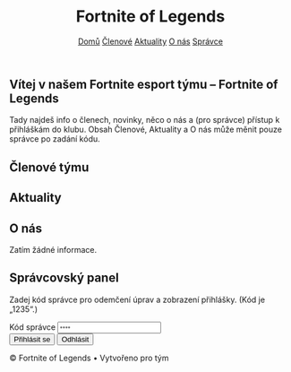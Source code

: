 <!DOCTYPE html><html lang="cs">
<head>
  <meta charset="utf-8" />
  <meta name="viewport" content="width=device-width, initial-scale=1" />
  <title>Fortnite of Legends</title>
  <script src="https://cdn.tailwindcss.com"></script>
  <link rel="preconnect" href="https://fonts.googleapis.com">
  <link rel="preconnect" href="https://fonts.gstatic.com" crossorigin>
  <link href="https://fonts.googleapis.com/css2?family=Inter:wght@400;600;800&display=swap" rel="stylesheet">
  <style>
    body { font-family: Inter, system-ui, -apple-system, Segoe UI, Roboto, Arial, sans-serif; }
    .card { @apply bg-white/80 backdrop-blur shadow-md rounded-2xl p-5; }
    .btn { @apply px-4 py-2 rounded-2xl shadow hover:shadow-lg transition active:scale-[.99]; }
    .btn-primary { @apply btn bg-indigo-600 text-white disabled:opacity-50; }
    .btn-outline { @apply btn border border-gray-300 bg-white; }
    .hidden-admin { display: none; }
  </style>
</head>
<body class="min-h-screen bg-gradient-to-br from-slate-900 via-indigo-900 to-slate-800 text-slate-100">
  <header class="max-w-6xl mx-auto px-4 pt-10 pb-6">
    <div class="flex items-center justify-between">
      <h1 class="text-3xl md:text-4xl font-extrabold tracking-tight">Fortnite of Legends</h1>
      <nav class="flex gap-2 text-sm">
        <a href="#home" class="btn-outline">Domů</a>
        <a href="#clenove" class="btn-outline">Členové</a>
        <a href="#aktuality" class="btn-outline">Aktuality</a>
        <a href="#onas" class="btn-outline">O nás</a>
        <a href="#admin" class="btn-outline">Správce</a>
      </nav>
    </div>
  </header>  <main class="max-w-6xl mx-auto px-4 pb-24 space-y-8">
    <!-- Hero / Home -->
    <section id="home" class="card text-slate-900">
      <h2 class="text-2xl font-bold">Vítej v našem Fortnite esport týmu – Fortnite of Legends</h2>
      <p class="mt-2 text-slate-700">Tady najdeš info o členech, novinky, něco o nás a (pro správce) přístup k přihláškám do klubu. Obsah Členové, Aktuality a O nás může měnit pouze správce po zadání kódu.</p>
    </section><!-- Členové -->
<section id="clenove" class="card text-slate-900">
  <div class="flex items-center justify-between">
    <h2 class="text-xl font-bold">Členové týmu</h2>
    <div id="memberAdminBtns" class="hidden-admin flex gap-2">
      <button class="btn-outline" onclick="openMemberModal()">+ Přidat člena</button>
      <button class="btn-outline" onclick="clearMembers()">Smazat všechny</button>
    </div>
  </div>
  <ul id="membersList" class="mt-4 grid md:grid-cols-2 gap-3"></ul>
</section>

<!-- Aktuality -->
<section id="aktuality" class="card text-slate-900">
  <div class="flex items-center justify-between">
    <h2 class="text-xl font-bold">Aktuality</h2>
    <div id="newsAdminBtns" class="hidden-admin flex gap-2">
      <button class="btn-outline" onclick="openNewsModal()">+ Přidat novinku</button>
      <button class="btn-outline" onclick="clearNews()">Smazat všechny</button>
    </div>
  </div>
  <div id="newsList" class="mt-4 space-y-3"></div>
</section>

<!-- Přihláška -->
<section id="prihlaska" class="card text-slate-900 hidden-admin">
  <h2 class="text-xl font-bold">Přihláška do klubu (vidí jen správce)</h2>
  <form id="appForm" class="grid md:grid-cols-2 gap-3" onsubmit="submitApplication(event)">
    <div class="md:col-span-2">
      <label class="block text-sm font-semibold">Celé jméno</label>
      <input id="appName" required class="mt-1 w-full rounded-xl border border-slate-300 px-3 py-2" placeholder="Jméno a příjmení" />
    </div>
    <div>
      <label class="block text-sm font-semibold">Věk</label>
      <input id="appAge" type="number" min="9" max="14" required class="mt-1 w-full rounded-xl border border-slate-300 px-3 py-2" />
    </div>
    <div>
      <label class="block text-sm font-semibold">Kontakt (e-mail nebo telefon)</label>
      <input id="appContact" required class="mt-1 w-full rounded-xl border border-slate-300 px-3 py-2" placeholder="Zadej e-mail nebo telefon" />
    </div>
    <div class="md:col-span-2">
      <label class="block text-sm font-semibold">Komentář (libovolný)</label>
      <textarea id="appNote" class="mt-1 w-full rounded-xl border border-slate-300 px-3 py-2" rows="3"></textarea>
    </div>
    <div class="md:col-span-2 flex items-center gap-3">
      <button class="btn-primary" type="submit">Odeslat přihlášku</button>
      <span id="appMsg" class="text-sm"></span>
    </div>
  </form>
  <div class="mt-6">
    <h3 class="font-bold">Přijaté přihlášky</h3>
    <ul id="appsList" class="mt-3 space-y-2"></ul>
  </div>
</section>

<!-- O nás -->
<section id="onas" class="card text-slate-900">
  <div class="flex items-center justify-between">
    <h2 class="text-xl font-bold">O nás</h2>
    <div id="aboutAdminBtns" class="hidden-admin">
      <button class="btn-outline" onclick="editAbout()">Upravit</button>
    </div>
  </div>
  <div id="aboutContent" class="mt-4 text-slate-700">Zatím žádné informace.</div>
  <div id="socialLinks" class="mt-4 space-y-2"></div>
</section>

<!-- Admin -->
<section id="admin" class="card text-slate-900">
  <h2 class="text-xl font-bold">Správcovský panel</h2>
  <p class="text-slate-700">Zadej kód správce pro odemčení úprav a zobrazení přihlášky. (Kód je „1235“.)</p>
  <div class="mt-3 flex flex-col md:flex-row gap-3 md:items-end">
    <div class="flex-1">
      <label class="block text-sm font-semibold">Kód správce</label>
      <input id="adminCodeInput" type="password" class="mt-1 w-full rounded-xl border border-slate-300 px-3 py-2" placeholder="••••" />
    </div>
    <div class="flex gap-2">
      <button class="btn-primary" onclick="enterAdmin()">Přihlásit se</button>
      <button class="btn-outline" onclick="logoutAdmin()">Odhlásit</button>
    </div>
  </div>
  <p id="adminStatus" class="mt-2 text-sm font-semibold"></p>
</section>

  </main>  <footer class="max-w-6xl mx-auto px-4 pb-16 text-center text-slate-300 text-sm">
    © <span id="year"></span> Fortnite of Legends • Vytvořeno pro tým
  </footer>  <script>
    const ADMIN_CODE = "1235";
    const store = {
      get(key, fallback) { try { return JSON.parse(localStorage.getItem(key)) ?? fallback; } catch { return fallback; }},
      set(key, value) { localStorage.setItem(key, JSON.stringify(value)); }
    };
    let isAdmin = store.get('isAdmin', false);

    function applyAdminUI() {
      document.querySelectorAll('.hidden-admin').forEach(el => el.style.display = isAdmin ? '' : 'none');
      document.getElementById('adminStatus').textContent = isAdmin ? '✅ Správcovský režim aktivní.' : '🔒 Režim zamčený.';
    }
    function enterAdmin() {
      if (document.getElementById('adminCodeInput').value.trim() === ADMIN_CODE) {
        isAdmin = true; store.set('isAdmin', true); applyAdminUI(); alert('Vítej, správce!');
      } else { alert('Špatný kód.'); }
    }
    function logoutAdmin(){ isAdmin=false; store.set('isAdmin',false); applyAdminUI(); }

    function submitApplication(ev){
      ev.preventDefault();
      const name=document.getElementById('appName').value.trim();
      const age=parseInt(document.getElementById('appAge').value,10);
      const contact=document.getElementById('appContact').value.trim();
      const note=document.getElementById('appNote').value.trim();
      const msg=document.getElementById('appMsg');
      if(!(age>=9&&age<=14)){ msg.textContent='❌ Věk musí být 9–14.'; msg.className='text-red-600'; return; }
      if(!contact){ msg.textContent='❌ Zadej kontakt (e-mail nebo telefon).'; msg.className='text-red-600'; return; }
      const apps=store.get('applications',[]);
      apps.push({name,age,contact,note,ts:Date.now()});
      store.set('applications',apps);
      document.getElementById('appForm').reset();
      msg.textContent='✅ Přihláška uložena.'; msg.className='text-green-600';
      renderApplications();
    }
    function renderApplications(){
      const ul=document.getElementById('appsList');
      const apps=store.get('applications',[]);
      ul.innerHTML='';
      if(!apps.length){ ul.innerHTML='<li>Žádné přihlášky.</li>'; return; }
      apps.forEach(a=>{
        const li=document.createElement('li');
        li.className='p-3 rounded-xl bg-white border border-slate-200';
        li.innerHTML=`<div><strong>${a.name}</strong> • ${a.age} let<br>Kontakt: ${a.contact}<br>${a.note||''}</div>`;
        ul.appendChild(li);
      });
    }

    function editAbout(){
      const text=prompt('Uprav text O nás:', store.get('aboutText',''));
      if(text!==null){ store.set('aboutText',text); renderAbout(); }
      const links=prompt('Zadej odkazy na sociální sítě (oddělené čárkou):', store.get('socialLinks',''));
      if(links!==null){ store.set('socialLinks',links); renderAbout(); }
    }
    function renderAbout(){
      document.getElementById('aboutContent').textContent=store.get('aboutText','Zatím žádné informace.');
      const wrap=document.getElementById('socialLinks'); wrap.innerHTML='';
      const links=(store.get('socialLinks','')).split(',').map(l=>l.trim()).filter(Boolean);
      links.forEach(l=>{ const a=document.createElement('a'); a.href=l; a.textContent=l; a.className='block text-indigo-600 underline'; wrap.appendChild(a); });
    }

    function init(){
      document.getElementById('year').textContent=new Date().getFullYear();
      applyAdminUI(); renderApplications(); renderAbout();
    }
    window.addEventListener('DOMContentLoaded',init);
  </script></body>
</html>
